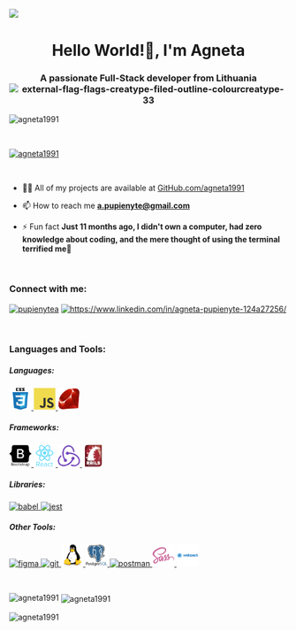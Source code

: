 ![](https://capsule-render.vercel.app/api?type=waving&color=gradient&height=100&section=header)
<h1 align="center">Hello World!👋, I'm Agneta</h1>
<h3 align="center">A passionate Full-Stack developer from Lithuania <img width="32" height="32" src="https://img.icons8.com/external-creatype-filed-outline-colourcreatype/64/external-flag-flags-creatype-filed-outline-colourcreatype-33.png" alt="external-flag-flags-creatype-filed-outline-colourcreatype-33" style="width: 32px; height: 32px;"/>
 </h3>

<p align="left"> <img src="https://komarev.com/ghpvc/?username=agneta1991&label=Profile%20views&color=0e75b6&style=flat" alt="agneta1991" /> </p> <br>

<p align="left"> <a href="https://github.com/ryo-ma/github-profile-trophy"><img src="https://github-profile-trophy.vercel.app/?username=agneta1991" alt="agneta1991" /></a> </p> <br>

- 👨‍💻 All of my projects are available at [GitHub.com/agneta1991](GitHub.com/agneta1991)

- 📫 How to reach me **a.pupienyte@gmail.com**

- ⚡ Fun fact **Just 11 months ago, I didn't own a computer, had zero knowledge about coding, and the mere thought of using the terminal terrified me🚀**
<br>
<h3 align="left">Connect with me:</h3>
<p align="left">
<a href="https://twitter.com/pupienytea" target="blank"><img align="center" src="https://raw.githubusercontent.com/rahuldkjain/github-profile-readme-generator/master/src/images/icons/Social/twitter.svg" alt="pupienytea" height="30" width="40" /></a>
<a href="https://linkedin.com/in/https://www.linkedin.com/in/agneta-pupienyte-124a27256/" target="blank"><img align="center" src="https://raw.githubusercontent.com/rahuldkjain/github-profile-readme-generator/master/src/images/icons/Social/linked-in-alt.svg" alt="https://www.linkedin.com/in/agneta-pupienyte-124a27256/" height="30" width="40" /></a>
</p> <br>

<h3 align="left">Languages and Tools:</h3>

<!-- Languages -->
<h5>Languages:</h5>
<p align="left">
  <a href="https://www.w3schools.com/css/" target="_blank" rel="noreferrer">
    <img src="https://raw.githubusercontent.com/devicons/devicon/master/icons/css3/css3-original-wordmark.svg" alt="css3" width="40" height="40"/>
  </a>
  <a href="https://developer.mozilla.org/en-US/docs/Web/JavaScript" target="_blank" rel="noreferrer">
    <img src="https://raw.githubusercontent.com/devicons/devicon/master/icons/javascript/javascript-original.svg" alt="javascript" width="40" height="40"/>
  </a>
  <a href="https://www.ruby-lang.org/en/" target="_blank" rel="noreferrer">
    <img src="https://raw.githubusercontent.com/devicons/devicon/master/icons/ruby/ruby-original.svg" alt="ruby" width="40" height="40"/>
  </a>
</p>

<!-- Frameworks -->
<h5>Frameworks:</h5>
<p align="left">
  <a href="https://getbootstrap.com" target="_blank" rel="noreferrer">
    <img src="https://raw.githubusercontent.com/devicons/devicon/master/icons/bootstrap/bootstrap-plain-wordmark.svg" alt="bootstrap" width="40" height="40"/>
  </a>
  <a href="https://reactjs.org/" target="_blank" rel="noreferrer">
    <img src="https://raw.githubusercontent.com/devicons/devicon/master/icons/react/react-original-wordmark.svg" alt="react" width="40" height="40"/>
  </a>
  <a href="https://redux.js.org" target="_blank" rel="noreferrer">
    <img src="https://raw.githubusercontent.com/devicons/devicon/master/icons/redux/redux-original.svg" alt="redux" width="40" height="40"/>
  </a>
  <a href="https://rubyonrails.org" target="_blank" rel="noreferrer">
    <img src="https://raw.githubusercontent.com/devicons/devicon/master/icons/rails/rails-original-wordmark.svg" alt="rails" width="40" height="40"/>
  </a>
</p>

<!-- Libraries -->
<h5>Libraries:</h5>
<p align="left">
  <a href="https://babeljs.io/" target="_blank" rel="noreferrer">
    <img src="https://www.vectorlogo.zone/logos/babeljs/babeljs-icon.svg" alt="babel" width="40" height="40"/>
  </a>
  <a href="https://jestjs.io" target="_blank" rel="noreferrer">
    <img src="https://www.vectorlogo.zone/logos/jestjsio/jestjsio-icon.svg" alt="jest" width="40" height="40"/>
  </a>
</p>

<!-- Other Tools -->
<h5>Other Tools:</h5>
<p align="left">
  <a href="https://www.figma.com/" target="_blank" rel="noreferrer">
    <img src="https://www.vectorlogo.zone/logos/figma/figma-icon.svg" alt="figma" width="40" height="40"/>
  </a>
  <a href="https://git-scm.com/" target="_blank" rel="noreferrer">
    <img src="https://www.vectorlogo.zone/logos/git-scm/git-scm-icon.svg" alt="git" width="40" height="40"/>
  </a>
  <a href="https://www.linux.org/" target="_blank" rel="noreferrer">
    <img src="https://raw.githubusercontent.com/devicons/devicon/master/icons/linux/linux-original.svg" alt="linux" width="40" height="40"/>
  </a>
  <a href="https://www.postgresql.org" target="_blank" rel="noreferrer">
    <img src="https://raw.githubusercontent.com/devicons/devicon/master/icons/postgresql/postgresql-original-wordmark.svg" alt="postgresql" width="40" height="40"/>
  </a>
  <a href="https://postman.com" target="_blank" rel="noreferrer">
    <img src="https://www.vectorlogo.zone/logos/getpostman/getpostman-icon.svg" alt="postman" width="40" height="40"/>
  </a>
  <a href="https://sass-lang.com" target="_blank" rel="noreferrer">
    <img src="https://raw.githubusercontent.com/devicons/devicon/master/icons/sass/sass-original.svg" alt="sass" width="40" height="40"/>
  </a>
  <a href="https://webpack.js.org" target="_blank" rel="noreferrer">
    <img src="https://raw.githubusercontent.com/devicons/devicon/d00d0969292a6569d45b06d3f350f463a0107b0d/icons/webpack/webpack-original-wordmark.svg" alt="webpack" width="40" height="40"/>
  </a>
</p>

<br>

<p><img align="left" src="https://github-readme-stats.vercel.app/api/top-langs?username=agneta1991&show_icons=true&locale=en&layout=compact" alt="agneta1991" /></p>

<p>&nbsp;<img align="center" src="https://github-readme-stats.vercel.app/api?username=agneta1991&show_icons=true&locale=en" alt="agneta1991" /></p>

<p><img align="center" src="https://github-readme-streak-stats.herokuapp.com/?user=agneta1991&" alt="agneta1991" /></p>

